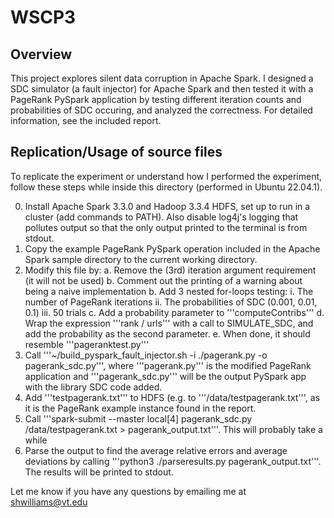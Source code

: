 # WSCP3

## Overview

This project explores silent data corruption in Apache Spark. I designed a SDC simulator (a fault injector) for Apache Spark and then tested it with a PageRank PySpark application by testing different iteration counts and probabilities of SDC occuring, and analyzed the correctness. For detailed information, see the included report. 

## Replication/Usage of source files

To replicate the experiment or understand how I performed the experiment, follow these steps while inside this directory (performed in Ubuntu 22.04.1). 

0. Install Apache Spark 3.3.0 and Hadoop 3.3.4 HDFS, set up to run in a cluster (add commands to PATH). Also disable log4j's logging that pollutes output so that the only output printed to the terminal is from stdout.
1. Copy the example PageRank PySpark operation included in the Apache Spark sample directory to the current working directory.
2. Modify this file by:
    a. Remove the (3rd) iteration argument requirement (it will not be used)
    b. Comment out the printing of a warning about being a naive implementation
    b. Add 3 nested for-loops testing:
        i.   The number of PageRank iterations
        ii.  The probabilities of SDC (0.001, 0.01, 0.1)
        iii. 50 trials
    c. Add a probability parameter to '''computeContribs'''
    d. Wrap the expression '''rank / urls''' with a call to SIMULATE_SDC, and add the probability as the second parameter.
    e. When done, it should resemble '''pageranktest.py'''
3. Call '''~/build_pyspark_fault_injector.sh -i ./pagerank.py -o pagerank_sdc.py''', where '''pagerank.py''' is the modified PageRank application and '''pagerank_sdc.py''' will be the output PySpark app with the library SDC code added.
4. Add '''testpagerank.txt''' to HDFS (e.g. to '''/data/testpagerank.txt''', as it is the PageRank example instance found in the report.
5. Call '''spark-submit --master local[4] pagerank_sdc.py /data/testpagerank.txt > pagerank_output.txt'''. This will probably take a while
6. Parse the output to find the average relative errors and average deviations by calling '''python3 ./parseresults.py pagerank_output.txt'''. The results will be printed to stdout.

Let me know if you have any questions by emailing me at shwilliams@vt.edu
